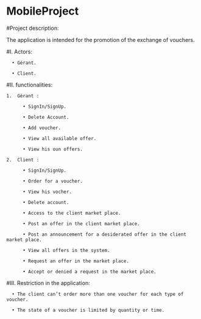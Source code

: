 # MobileProject

#Project description:

The application is intended for the promotion of the exchange of vouchers.

#I.	Actors:

      •	Gérant.

      •	Client.

#II.	functionalities:

    1.	Gérant :

          •	SignIn/SignUp.

          •	Delete Account.

          •	Add voucher.

          •	View all available offer.

          •	View his oun offers.

    2.	Client :

          •	SignIn/SignUp.

          •	Order for a voucher.

          •	View his vocher.

          •	Delete account.

          •	Access to the client market place.

          •	Post an offer in the client market place.

          •	Post an announcement for a desiderated offer in the client market place.

          •	View all offers in the system.

          •	Request an offer in the market place.

          •	Accept or denied a request in the market place.

#III.	Restriction in the application:

      •	The client can’t order more than one voucher for each type of voucher.

      •	The state of a voucher is limited by quantity or time.
